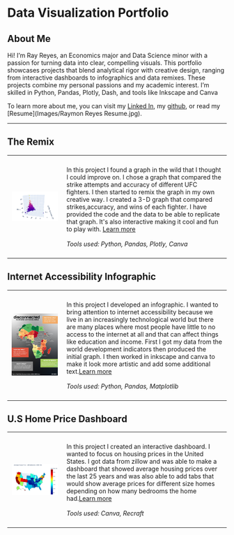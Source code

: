 # Data Visualization Portfolio

## About Me
Hi! I’m Ray Reyes, an Economics major and Data Science minor with a passion for turning data into clear, compelling visuals. This portfolio showcases projects that blend analytical rigor with creative design, ranging from interactive dashboards to infographics and data remixes. These projects combine my personal passions and my academic interest. I’m skilled in Python, Pandas, Plotly, Dash, and tools like Inkscape and Canva

<!--Include links to documents or sites that may be useful to your target audience: website, LinkedIn, your cv/resume, github, a community you contribute to, etc -->

To learn more about me, you can visit my [Linked In](https://www.linkedin.com/in/raymon-reyes-b51746276/), my [github](https://github.com/Stingray148), or read my [Resume](Images/Raymon Reyes Resume.jpg).


---

## The Remix

<table align="right | left" style = "border-collapse: collapse; border: none;">
    <tr style = "border: none;">
        <td style="padding: 10px; width:25%; border: none;"> 
            <img src="./Images/remix.png"  alt="1" >
        </td>
        <td style="padding:10px; width:75%; border: none;" valign = "top">
            <p>
            In this project I found a graph in the wild that I thought I could improve on. I chose a graph that compared the strike attempts and accuracy of different UFC fighters. I then started to  remix the graph in my own creative way. I created a 3-D graph that compared strikes,accuracy, and wins of each fighter. I have provided the code and the data to be able to replicate that graph. It's also interactive making it cool and fun to play with. <a href="./Project 1/README.md">Learn more</a>
            <br><br>
            <i>Tools used: Python, Pandas, Plotly, Canva</i>
            </p>
        </td>
    </tr> 
</table>

## Internet Accessibility Infographic

<table align="right | left" style = "border-collapse: collapse; border: none;">
    <tr style = "border: none;">
        <td style="padding: 10px; width:25%; border: none;"> 
            <img src="./Images/Africa V2_CrazyStuff.jpg"  alt="2" >
        </td>
        <td style="padding:10px; width:75%; border: none;" valign = "top">
            <p>
            In this project I developed an infographic. I wanted to bring attention to internet accessibility because we live in an increasingly technological world but there are many places where most people have little to no access to the internet at all and that can affect things like education and income. First I got my data from the world development indicators then produced the initial graph. I then worked in inkscape and canva to make it look more artistic and add some additional text.<a href="./Project 2/README.md">Learn more</a>
            <br><br>
            <i>Tools used: Python, Pandas, Matplotlib</i>
            </p>
        </td>
    </tr> 
</table>

## U.S Home Price Dashboard
<table align="right | left" style = "border-collapse: collapse; border: none;">
    <tr style = "border: none;">
        <td style="padding: 10px; width:25%; border: none;"> 
            <img src="./Images/newplot.png" alt="3" >
        </td>
        <td style="padding:10px; width:75%; border: none;" valign = "top">
            <p>
           In this project I created an interactive dashboard. I wanted to focus on housing prices in the United States. I got data from zillow and was able to make a dashboard that showed average housing prices over the last 25 years and was also able to add tabs that would show average prices for different size homes depending on how many bedrooms the home had.<a href="./Project 3/README.md">Learn more</a>
            <br><br>
            <i>Tools used: Canva, Recraft</i>
            </p>
        </td>
    </tr> 
</table>